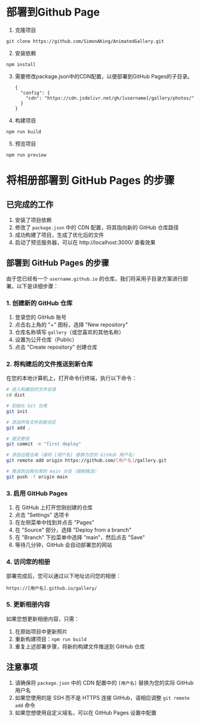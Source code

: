 # 部署到Github Page

1. 克隆项目

```
git clone https://github.com/SimonAKing/AnimatedGallery.git
```

2. 安装依赖

```
npm install
```

3. 需要修改package.json中的CDN配置，以便部署到GitHub Pages的子目录。

   ```
   {
     "config": {
       "cdn": "https://cdn.jsdelivr.net/gh/[username]/gallery/photos/"
     }
   }
   ```

4. 构建项目

```
npm run build
```

5. 预览项目

```
npm run preview
```

# 将相册部署到 GitHub Pages 的步骤

## 已完成的工作

1. 安装了项目依赖
2. 修改了 `package.json` 中的 CDN 配置，将其指向新的 GitHub 仓库路径
3. 成功构建了项目，生成了优化后的文件
4. 启动了预览服务器，可以在 http://localhost:3000/ 查看效果

## 部署到 GitHub Pages 的步骤

由于您已经有一个 `username.github.io` 的仓库，我们将采用子目录方案进行部署。以下是详细步骤：

### 1. 创建新的 GitHub 仓库

1. 登录您的 GitHub 账号
2. 点击右上角的 "+" 图标，选择 "New repository"
3. 仓库名称填写 `gallery`（或您喜欢的其他名称）
4. 设置为公开仓库（Public）
5. 点击 "Create repository" 创建仓库

### 2. 将构建后的文件推送到新仓库

在您的本地计算机上，打开命令行终端，执行以下命令：

```bash
# 进入构建后的文件目录
cd dist

# 初始化 Git 仓库
git init

# 添加所有文件到暂存区
git add .

# 提交更改
git commit -m "first deploy"

# 添加远程仓库（请将 [用户名] 替换为您的 GitHub 用户名）
git remote add origin https://github.com/[用户名]/gallery.git

# 推送到远程仓库的 main 分支（强制推送）
git push -f origin main
```

### 3. 启用 GitHub Pages

1. 在 GitHub 上打开您刚创建的仓库
2. 点击 "Settings" 选项卡
3. 在左侧菜单中找到并点击 "Pages"
4. 在 "Source" 部分，选择 "Deploy from a branch"
5. 在 "Branch" 下拉菜单中选择 "main"，然后点击 "Save"
6. 等待几分钟，GitHub 会自动部署您的网站

### 4. 访问您的相册

部署完成后，您可以通过以下地址访问您的相册：

```
https://[用户名].github.io/gallery/
```

### 5. 更新相册内容

如果您想更新相册内容，只需：

1. 在原始项目中更新照片
2. 重新构建项目：`npm run build`
3. 重复上述部署步骤，将新的构建文件推送到 GitHub 仓库

## 注意事项

1. 请确保将 `package.json` 中的 CDN 配置中的 `[用户名]` 替换为您的实际 GitHub 用户名
2. 如果您使用的是 SSH 而不是 HTTPS 连接 GitHub，请相应调整 `git remote add` 命令
3. 如果您想使用自定义域名，可以在 GitHub Pages 设置中配置

​        